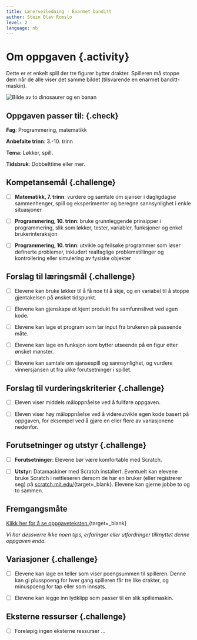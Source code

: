 ```yaml
---
title: Lærerveiledning - Enarmet banditt
author: Stein Olav Romslo
level: 2
language: nb
---
```



# Om oppgaven {.activity}

Dette er et enkelt spill der tre figurer bytter drakter. Spilleren må stoppe dem
når de alle viser det samme bildet (tilsvarende en enarmet banditt-maskin).

![Bilde av to dinosaurer og en banan](enarmet_banditt.png)

## Oppgaven passer til: {.check}

 __Fag__: Programmering, matematikk
 
__Anbefalte trinn__: 3.-10. trinn

__Tema__: Løkker, spill.

__Tidsbruk__: Dobbelttime eller mer.

## Kompetansemål {.challenge}

- [ ]  __Matematikk, 7. trinn__: vurdere og samtale om sjanser i dagligdagse
       sammenhenger, spill og eksperimenter og beregne sannsynlighet i enkle
       situasjoner

- [ ]  __Programmering, 10. trinn__: bruke grunnleggende prinsipper i
       programmering, slik som løkker, tester, variabler, funksjoner og enkel
       brukerinteraksjon

- [ ]  __Programmering, 10. trinn__: utvikle og feilsøke programmer som løser
       definerte problemer, inkludert realfaglige problemstillinger og
       kontrollering eller simulering av fysiske objekter

## Forslag til læringsmål {.challenge}

- [ ] Elevene kan bruke løkker til å få noe til å skje, og en variabel til å
      stoppe gjentakelsen på ønsket tidspunkt.

- [ ] Elevene kan gjenskape et kjent produkt fra samfunnslivet ved egen kode.

- [ ] Elevene kan lage et program som tar input fra brukeren på passende måte.

- [ ] Elevene kan lage en funksjon som bytter utseende på en figur etter ønsket
      mønster.

- [ ] Elevene kan samtale om sjansespill og sannsynlighet, og vurdere
      vinnersjansen ut fra ulike forutsetninger i spillet.

## Forslag til vurderingskriterier {.challenge}

- [ ] Eleven viser middels måloppnåelse ved å fullføre oppgaven.

- [ ] Eleven viser høy måloppnåelse ved å videreutvikle egen kode basert på oppgaven, for eksempel ved å gjøre en eller flere av variasjonene nedenfor.

## Forutsetninger og utstyr {.challenge}

- [ ]  __Forutsetninger__: Elevene bør være komfortable med Scratch.

- [ ] __Utstyr__: Datamaskiner med Scratch installert. Eventuelt kan elevene
      bruke Scratch i nettleseren dersom de har en bruker (eller registrerer
      seg) på [scratch.mit.edu/](http://scratch.mit.edu/){target=_blank}.
      Elevene kan gjerne jobbe to og to sammen.

## Fremgangsmåte

[Klikk her for å se
oppgaveteksten.](../enarmet_banditt/enarmet_banditt.html){target=_blank}

_Vi har dessverre ikke noen tips, erfaringer eller utfordringer tilknyttet denne
oppgaven enda._

## Variasjoner {.challenge}

- [ ]  Elevene kan lage en teller som viser poengsummen til spilleren. Denne kan
       gi plusspoeng for hver gang spilleren får tre like drakter, og minuspoeng
       for tap eller som innsats.

- [ ]  Elevene kan legge inn lydklipp som passer til en slik spillemaskin.

## Eksterne ressurser {.challenge}

- [ ] Foreløpig ingen eksterne ressurser ...
